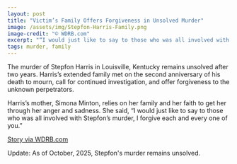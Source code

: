 ```yaml
---
layout: post
title: "Victim’s Family Offers Forgiveness in Unsolved Murder"
image: /assets/img/Stepfon-Harris-Family.png
image-credit: "© WDRB.com"
excerpt: "“I would just like to say to those who was all involved with Stepfon’s murder, I forgive each and every one of you.”"
tags: murder, family
---
```

<p>The murder of Stepfon Harris in Louisville, Kentucky remains unsolved after two years. Harris’s extended family met on the second anniversary of his death to mourn, call for continued investigation, and offer forgiveness to the unknown perpetrators.</p>

<p>Harris’s mother, Simona Minton, relies on her family and her faith to get her through her anger and sadness. She said, “I would just like to say to those who was all involved with Stepfon’s murder, I forgive each and every one of you.”</p> 

<p class="story-link"><a href="http://www.wdrb.com/story/38761474/family-of-stepfon-harris-say-they-forgive-whoever-killed-him" target="_blank" > Story via WDRB.com </a></p>

<p class="post-script">Update: As of October, 2025, Stepfon's murder remains unsolved.</p>
